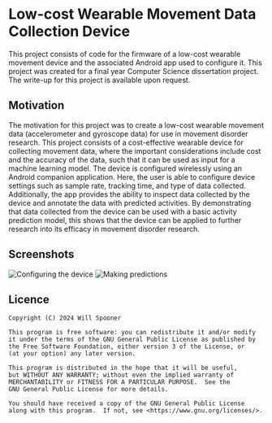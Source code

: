 # Low-cost Wearable Movement Data Collection Device

This project consists of code for the firmware of a low-cost wearable movement device and the associated Android app used to configure it. This project was created for a final year Computer Science dissertation project. The write-up for this project is available upon request.

## Motivation
The motivation for this project was to create a low-cost wearable movement data (accelerometer and gyroscope data) for use in movement disorder research. This project consists of a cost-effective wearable device for collecting movement data, where the important considerations include cost and the accuracy of the data, such that it can be used as input for a machine learning model. The device is configured wirelessly using an Android companion application. Here, the user is able to configure device settings such as sample rate, tracking time, and type of data collected. Additionally, the app provides the ability to inspect data collected by the device and annotate the data with predicted activities. By demonstrating that data collected from the device can be used with a basic activity prediction model, this shows that the device can be applied to further research into its efficacy in movement disorder research.

## Screenshots

![Configuring the device](screenshots/screenshot-1.gif)
![Making predictions](screenshots/screenshot-2.gif)

## Licence

```
Copyright (C) 2024 Will Spooner

This program is free software: you can redistribute it and/or modify
it under the terms of the GNU General Public License as published by
the Free Software Foundation, either version 3 of the License, or
(at your option) any later version.

This program is distributed in the hope that it will be useful,
but WITHOUT ANY WARRANTY; without even the implied warranty of
MERCHANTABILITY or FITNESS FOR A PARTICULAR PURPOSE.  See the
GNU General Public License for more details.

You should have received a copy of the GNU General Public License
along with this program.  If not, see <https://www.gnu.org/licenses/>.
```
